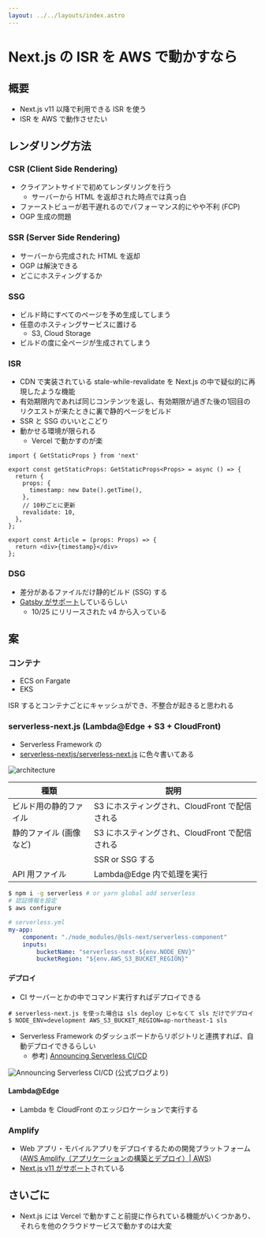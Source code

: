 ```yaml
---
layout: ../../layouts/index.astro
---
```


# Next.js の ISR を AWS で動かすなら

## 概要

- Next.js v11 以降で利用できる ISR を使う
- ISR を AWS で動作させたい

## レンダリング方法

### CSR (Client Side Rendering)

- クライアントサイドで初めてレンダリングを行う
  - サーバーから HTML を返却された時点では真っ白
- ファーストビューが若干遅れるのでパフォーマンス的にやや不利 (FCP)
- OGP 生成の問題

### SSR (Server Side Rendering)

- サーバーから完成された HTML を返却
- OGP は解決できる
- どこにホスティングするか

### SSG

- ビルド時にすべてのページを予め生成してしまう
- 任意のホスティングサービスに置ける
  - S3, Cloud Storage
- ビルドの度に全ページが生成されてしまう

### ISR

- CDN で実装されている stale-while-revalidate を Next.js の中で疑似的に再現したような機能
- 有効期限内であれば同じコンテンツを返し、有効期限が過ぎた後の1回目のリクエストが来たときに裏で静的ページをビルド
- SSR と SSG のいいとこどり
- 動かせる環境が限られる
  - Vercel で動かすのが楽

```tsx
import { GetStaticProps } from 'next'

export const getStaticProps: GetStaticProps<Props> = async () => {
  return {
    props: {
      timestamp: new Date().getTime(),
    },
    // 10秒ごとに更新
    revalidate: 10,
  },
};

export const Article = (props: Props) => {
  return <div>{timestamp}</div>
};
```

### DSG

- 差分があるファイルだけ静的ビルド (SSG) する
- [Gatsby がサポート](https://www.gatsbyjs.com/docs/how-to/rendering-options/using-deferred-static-generation/)しているらしい
  - 10/25 にリリースされた v4 から入っている

## 案

### コンテナ

- ECS on Fargate
- EKS

ISR するとコンテナごとにキャッシュができ、不整合が起きると思われる

### serverless-next.js (Lambda@Edge + S3 + CloudFront)

- Serverless Framework の
- [serverless-nextjs/serverless-next.js](https://github.com/serverless-nextjs/serverless-next.js) に色々書いてある

![architecture](https://github.com/serverless-nextjs/serverless-next.js/raw/master/img/arch_no_grid.png)

| 種類                    | 説明                                           |
| ----------------------- | ---------------------------------------------- |
| ビルド用の静的ファイル  | S3 にホスティングされ、CloudFront で配信される |
| 静的ファイル (画像など) | S3 にホスティングされ、CloudFront で配信される |
|                         | SSR or SSG する                                |
| API 用ファイル          | Lambda@Edge 内で処理を実行                     |

```bash
$ npm i -g serverless # or yarn global add serverless
# 認証情報を設定
$ aws configure
```

```yaml
# serverless.yml
my-app:
    component: "./node_modules/@sls-next/serverless-component"
    inputs:
        bucketName: "serverless-next-${env.NODE_ENV}"
        bucketRegion: "${env.AWS_S3_BUCKET_REGION}"
```

#### デプロイ

- CI サーバーとかの中でコマンド実行すればデプロイできる

```shell
# serverless-next.js を使った場合は sls deploy じゃなくて sls だけでデプロイ
$ NODE_ENV=development AWS_S3_BUCKET_REGION=ap-northeast-1 sls
```

- Serverless Framework のダッシュボードからリポジトリと連携すれば、自動デプロイできるらしい
  - 参考) [Announcing Serverless CI/CD](https://www.serverless.com/blog/announcement-cicd/)

![Announcing Serverless CI/CD](https://s3-us-west-2.amazonaws.com/assets.blog.serverless.com/2020-02-01-announcement-cicd/BranchDeploymentStatusEdit.png)
(公式ブログより)

#### Lambda@Edge

- Lambda を CloudFront のエッジロケーションで実行する

### Amplify

- Web アプリ・モバイルアプリをデプロイするための開発プラットフォーム ([AWS Amplify（アプリケーションの構築とデプロイ）| AWS](https://aws.amazon.com/jp/amplify/))
- [Next.js v11 がサポート](https://aws.amazon.com/jp/about-aws/whats-new/2021/08/aws-amplify-hosting-support-next-js-version-11/)されている

## さいごに

- Next.js には Vercel で動かすこと前提に作られている機能がいくつかあり、それらを他のクラウドサービスで動かすのは大変
